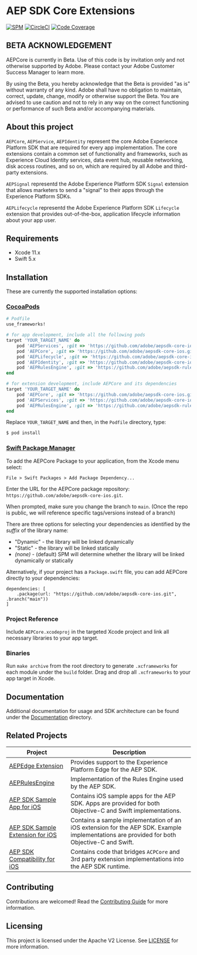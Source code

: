 # AEP SDK Core Extensions

<!--
on [![Cocoapods](https://img.shields.io/cocoapods/v/AEPCore.svg?color=orange&label=AEPCore&logo=apple&logoColor=white)](https://cocoapods.org/pods/AEPCore)
-->
[![SPM](https://img.shields.io/badge/SPM-Supported-orange.svg?logo=apple&logoColor=white)](https://swift.org/package-manager/)
[![CircleCI](https://img.shields.io/circleci/project/github/adobe/aepsdk-core-ios/master.svg?logo=circleci)](https://circleci.com/gh/adobe/workflows/aepsdk-core-ios)
[![Code Coverage](https://img.shields.io/codecov/c/github/adobe/aepsdk-core-ios/main.svg?logo=codecov)](https://codecov.io/gh/adobe/aepsdk-core-ios/branch/main)

## BETA ACKNOWLEDGEMENT

AEPCore is currently in Beta. Use of this code is by invitation only and not otherwise supported by Adobe. Please contact your Adobe Customer Success Manager to learn more.

By using the Beta, you hereby acknowledge that the Beta is provided "as is" without warranty of any kind. Adobe shall have no obligation to maintain, correct, update, change, modify or otherwise support the Beta. You are advised to use caution and not to rely in any way on the correct functioning or performance of such Beta and/or accompanying materials.

## About this project

`AEPCore`, `AEPService`, `AEPIdentity` represent the core Adobe Experience Platform SDK that are required for every app implementation. The core extensions contain a common set of functionality and frameworks, such as  Experience Cloud Identity services, data event hub, reusable networking, disk access routines, and so on, which are required by all Adobe and third-party extensions.

`AEPSignal` representd the Adobe Experience Platform SDK `Signal` extension that allows marketers to send a "signal" to their apps through the Experience Platform SDKs.


`AEPLifecycle` representd the Adobe Experience Platform SDK `Lifecycle` extension that provides out-of-the-box, application lifecycle information about your app user. 
## Requirements
- Xcode 11.x
- Swift 5.x

## Installation
These are currently the supported installation options:

### [CocoaPods](https://guides.cocoapods.org/using/using-cocoapods.html)
```ruby
# Podfile
use_frameworks!

# for app development, include all the following pods
target 'YOUR_TARGET_NAME' do
    pod 'AEPServices', :git => 'https://github.com/adobe/aepsdk-core-ios.git', :branch => 'main'
    pod 'AEPCore', :git => 'https://github.com/adobe/aepsdk-core-ios.git', :branch => 'main'
    pod 'AEPLifecycle', :git => 'https://github.com/adobe/aepsdk-core-ios.git', :branch => 'main'
    pod 'AEPIdentity', :git => 'https://github.com/adobe/aepsdk-core-ios.git', :branch => 'main'
    pod 'AEPRulesEngine', :git => 'https://github.com/adobe/aepsdk-rulesengine-ios.git', :branch => 'main'
end

# for extension development, include AEPCore and its dependencies
target 'YOUR_TARGET_NAME' do
    pod 'AEPCore', :git => 'https://github.com/adobe/aepsdk-core-ios.git', :branch => 'main'
    pod 'AEPServices', :git => 'https://github.com/adobe/aepsdk-core-ios.git', :branch => 'main'
    pod 'AEPRulesEngine', :git => 'https://github.com/adobe/aepsdk-rulesengine-ios.git', :branch => 'main'
end
```

Replace `YOUR_TARGET_NAME` and then, in the `Podfile` directory, type:

```bash
$ pod install
```

### [Swift Package Manager](https://github.com/apple/swift-package-manager)

To add the AEPCore Package to your application, from the Xcode menu select:

`File > Swift Packages > Add Package Dependency...`

Enter the URL for the AEPCore package repository: `https://github.com/adobe/aepsdk-core-ios.git`.

When prompted, make sure you change the branch to `main`. (Once the repo is public, we will reference specific tags/versions instead of a branch)

There are three options for selecting your dependencies as identified by the *suffix* of the library name:

- "Dynamic" - the library will be linked dynamically
- "Static" - the library will be linked statically
- *(none)* - (default) SPM will determine whether the library will be linked dynamically or statically

Alternatively, if your project has a `Package.swift` file, you can add AEPCore directly to your dependencies:

```
dependencies: [
    .package(url: "https://github.com/adobe/aepsdk-core-ios.git", .branch("main"))
]
```

### Project Reference

Include `AEPCore.xcodeproj` in the targeted Xcode project and link all necessary libraries to your app target.

### Binaries

Run `make archive` from the root directory to generate `.xcframeworks` for each module under the `build` folder. Drag and drop all `.xcframeworks` to your app target in Xcode.

## Documentation

Additional documentation for usage and SDK architecture can be found under the [Documentation](Documentation/README.md) directory.

## Related Projects

| Project      | Description |
| ------------ | ----------- |
| [AEPEdge Extension](https://github.com/adobe/aepsdk-edge-ios) | Provides support to the Experience Platform Edge for the AEP SDK. |
| [AEPRulesEngine](https://github.com/adobe/aepsdk-rulesengine-ios) | Implementation of the Rules Engine used by the AEP SDK. |
| [AEP SDK Sample App for iOS](https://github.com/adobe/aepsdk-sample-app-ios) | Contains iOS sample apps for the AEP SDK. Apps are provided for both Objective-C and Swift implementations. |
| [AEP SDK Sample Extension for iOS](https://github.com/adobe/aepsdk-sample-extension-ios) | Contains a sample implementation of an iOS extension for the AEP SDK. Example implementations are provided for both Objective-C and Swift.
| [AEP SDK Compatibility for iOS](https://github.com/adobe/aepsdk-compatibility-ios) | Contains code that bridges `ACPCore` and 3rd party extension implementations into the AEP SDK runtime. |

## Contributing

Contributions are welcomed! Read the [Contributing Guide](./.github/CONTRIBUTING.md) for more information.

## Licensing

This project is licensed under the Apache V2 License. See [LICENSE](LICENSE) for more information.
